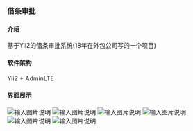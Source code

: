 ### 借条审批

#### 介绍
基于Yii2的借条审批系统(18年在外包公司写的一个项目)

#### 软件架构
Yii2 + AdminLTE


#### 界面展示

![输入图片说明](https://images.gitee.com/uploads/images/2019/0712/174643_eb777a8c_1804453.png "index.png")
![输入图片说明](https://images.gitee.com/uploads/images/2019/0712/174704_491406c5_1804453.png "products.png")
![输入图片说明](https://images.gitee.com/uploads/images/2019/0712/174723_7b776547_1804453.png "user.png")
![输入图片说明](https://images.gitee.com/uploads/images/2019/0712/174747_ad7dd32e_1804453.png "kefu.png")
![输入图片说明](https://images.gitee.com/uploads/images/2019/0712/174814_4d9ab390_1804453.png "admin-banner.png")
![输入图片说明](https://images.gitee.com/uploads/images/2019/0712/174828_e6f088e3_1804453.png "admin-commission.png")

